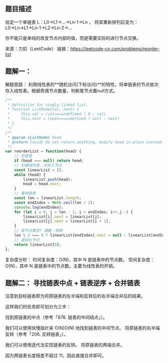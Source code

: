 ## 题目描述

给定一个单链表 L：L0→L1→…→Ln-1→Ln ，
将其重新排列后变为： L0→Ln→L1→Ln-1→L2→Ln-2→…

你不能只是单纯的改变节点内部的值，而是需要实际的进行节点交换。

来源：力扣（LeetCode）
链接：https://leetcode-cn.com/problems/reorder-list

## 题解一：

解题思路： 利用线性表的**随机访问(下标访问)**的特性，将单链表的节点依次存入线性表。根据奇偶节点数量，判断尾节点置null方式。

```javascript
/**
 * Definition for singly-linked list.
 * function ListNode(val, next) {
 *     this.val = (val===undefined ? 0 : val)
 *     this.next = (next===undefined ? null : next)
 * }
 */
/**
 * @param {ListNode} head
 * @return {void} Do not return anything, modify head in-place instead.
 */
var reorderList = function(head) {
    // 空链表
    if (head === null) return head;
    // 创建线性表，并存入节点
    const linearList = [];
    while (head) {
        linearList.push(head);
        head = head.next;
    }
    // 重排链表
    const len = linearList.length;
    const endIndex = Math.ceil(len / 2);
    console.log(endIndex);
    for (let i = 0, j = len - 1; i < endIndex; i++,j--) {
        linearList[i].next = linearList[j];
        linearList[j].next = linearList[i + 1];
    }
    // 尾节点置空? 偶数：奇数
    len % 2 === 0 ? linearList[endIndex].next = null : linearList[endIndex - 1].next = null;
    // 返回头节点
    return linearList[0];
};
```

复杂度分析： 
时间复杂度：O(N)，其中 N 是链表中的节点数。
空间复杂度：O(N)，其中 N 是链表中的节点数。主要为线性表的开销。


## 题解二： 寻找链表中点 + 链表逆序 + 合并链表

注意到目标链表即为将原链表的左半端和反转后的右半端合并后的结果。

这样我们的任务即可划分为三步：

找到原链表的中点（参考「876. 链表的中间结点」）。

我们可以使用快慢指针来 O(N)O(N) 地找到链表的中间节点。
将原链表的右半端反转（参考「206. 反转链表」）。

我们可以使用迭代法实现链表的反转。
将原链表的两端合并。

因为两链表长度相差不超过 11，因此直接合并即可。
